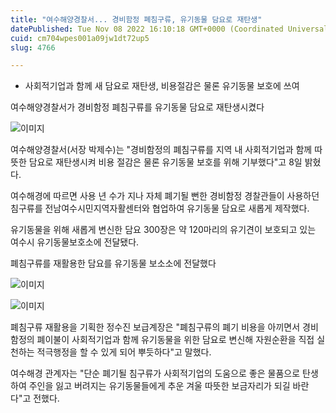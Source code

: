 ```yaml
---
title: "여수해양경찰서... 경비함정 폐침구류, 유기동물 담요로 재탄생"
datePublished: Tue Nov 08 2022 16:10:18 GMT+0000 (Coordinated Universal Time)
cuid: cm704wpes001a09jw1dt72up5
slug: 4766

---
```



- 사회적기업과 함께 새 담요로 재탄생, 비용절감은 물론 유기동물 보호에 쓰여

여수해양경찰서가 경비함정 폐침구류를 유기동물 담요로 재탄생시켰다

![이미지](https://cdn.hashnode.com/res/hashnode/image/upload/v1739257324979/923b8109-486b-45e5-b6f2-e057f9931c8c.jpeg)

여수해양경찰서(서장 박제수)는 "경비함정의 폐침구류를 지역 내 사회적기업과 함께 따뜻한 담요로 재탄생시켜 비용 절감은 물론 유기동물 보호를 위해 기부했다"고 8일 밝혔다.

여수해경에 따르면 사용 년 수가 지나 자체 폐기될 뻔한 경비함정 경찰관들이 사용하던 침구류를 전남여수시민지역자활센터와 협업하여 유기동물 담요로 새롭게 제작했다.

유기동물을 위해 새롭게 변신한 담요 300장은 약 120마리의 유기견이 보호되고 있는 여수시 유기동물보호소에 전달됐다.

폐침구류를 재활용한 담요를 유기동물 보소소에 전달했다

![이미지](https://cdn.hashnode.com/res/hashnode/image/upload/v1739257326989/d2f5093b-c778-4696-86b3-f31b2bf8acd2.jpeg)

![이미지](https://cdn.hashnode.com/res/hashnode/image/upload/v1739257329425/5e27415d-1481-4784-a27a-912ba1d27b3a.jpeg)

폐침구류 재활용을 기획한 정수진 보급계장은 "폐침구류의 폐기 비용을 아끼면서 경비함정의 폐이불이 사회적기업과 함께 유기동물을 위한 담요로 변신해 자원순환을 직접 실천하는 적극행정을 할 수 있게 되어 뿌듯하다"고 말했다.

여수해경 관계자는 "단순 폐기될 침구류가 사회적기업의 도움으로 좋은 물품으로 탄생하여 주인을 잃고 버려지는 유기동물들에게 추운 겨울 따뜻한 보금자리가 되길 바란다"고 전했다.